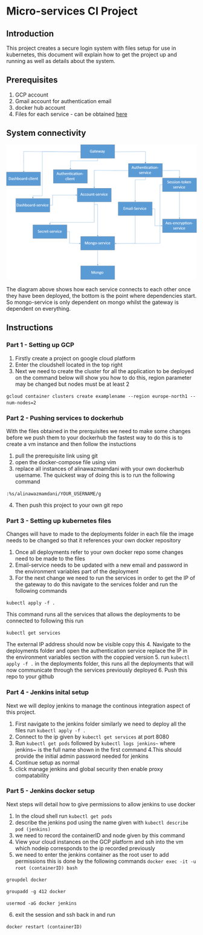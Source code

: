# Micro-services CI Project
## Introduction
This project creates a secure login system with files setup for use in kubernetes, this document will explain how to get the project up and running as well as details about the system.
## Prerequisites
1. GCP account
2. Gmail account for authentication email
3. docker hub account
4. Files for each service - can be obtained [here](https://github.com/AlinawazMamdani/CI-project)


## System connectivity
![Diagram](https://github.com/AlinawazMamdani/login-kubernetes/blob/master/Drawing1.png)

The diagram above shows how each service connects to each other once they have been deployed, the bottom is the point where dependencies start. So mongo-service is only dependent on mongo whilst the gateway is dependent on everything.

## Instructions

### Part 1 - Setting up GCP
1. Firstly create a project on google cloud platform
2. Enter the cloudshell located in the top right 
3. Next we need to create the cluster for all the application to be deployed on the command below will show you how to do this, region parameter may be changed but nodes must be at least 2

`gcloud container clusters create examplename --region europe-north1 --num-nodes=2`

### Part 2 - Pushing services to dockerhub
With the files obtained in the prerquisites we need to make some changes before we push them to your dockerhub the fastest way to do this is to create a vm instance and then follow the instuctions

1. pull the prerequisite link using git
2. open the docker-compose file using vim
3. replace all instances of alinawazmamdani with your own dockerhub username. The quickest way of doing this is to run the following command 

`:%s/alinawazmamdani/YOUR_USERNAME/g`

4. Then push this project to your own git repo

### Part 3 - Setting up kubernetes files 
Changes will have to made to the deployments folder in each file the image needs to be changed so that it references your own docker repository

1. Once all deployments refer to your own docker repo some changes need to be made to the files
2. Email-service needs to be updated with a new email and password in the environment variables part of the deployment
3. For the next change we need to run the services in order to get the IP of the gateway to do this navigate to the services folder and run the following commands

`kubectl apply -f .`

This command runs all the services that allows the deployments to be connected to following this run 

`kubectl get services`

The external IP address should now be visible copy this 
4. Navigate to the deployments folder and open the authentication service replace the IP in the environment variables section with the coppied version
5. run `kubectl apply -f .` in the deployments folder, this runs all the deployments that will now communicate through the services previously deployed
6. Push this repo to your github

### Part 4 - Jenkins inital setup
Next we will deploy jenkins to manage the continous integration aspect of this project.
1. First navigate to the jenkins folder similarly we need to deploy all the files run `kubectl apply -f .`
2. Connect to the ip given by `kubectl get services` at port 8080 
3. Run `kubectl get pods` followed by `kubectl logs jenkins~` where jenkins~ is the full name shown in the first command
4.This should provide the initial admin password needed for jenkins
5. Continue setup as normal
6. click manage jenkins and global security then enable proxy compatability

### Part 5 - Jenkins docker setup
Next steps will detail how to give permissions to allow jenkins to use docker
1. In the cloud shell run `kubectl get pods`
2. describe the jenkins pod using the name given with `kubectl describe pod (jenkins)`
3. we need to record the containerID and node given by this command
4. View your cloud instances on the GCP platform and ssh into the vm which nodeip corresponds to the ip recorded previously
5. we need to enter the jenkins container as the root user to add permissions this is done by the following commands
 `docker exec -it -u root (containerID) bash`
 
  `groupdel docker`
  
  `groupadd -g 412 docker`
  
  `usermod -aG docker jenkins`
  
  
 6. exit the session and ssh back in and run 
 
 `docker restart (containerID)`
